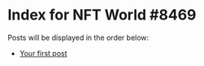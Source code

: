 # Index for NFT World #8469
Posts will be displayed in the order below:

- [Your first post](./001-first.md)

